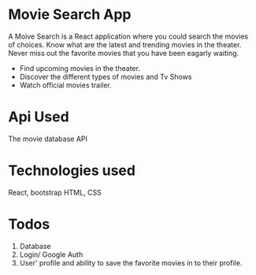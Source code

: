 # Movie Search App


A Moive Search is a React application where you could search the movies of choices. Know what are the latest and trending movies in the theater.
Never miss out the favorite movies that you have been eagarly waiting.

- Find upcoming movies in the theater.
- Discover the different types of movies and Tv Shows
- Watch official movies trailer.


# Api Used
The movie database API

# Technologies used 
React, bootstrap HTML, CSS



# Todos 
1. Database
2. Login/ Google Auth
3. User' profile and ability to save the favorite movies in to their profile.

